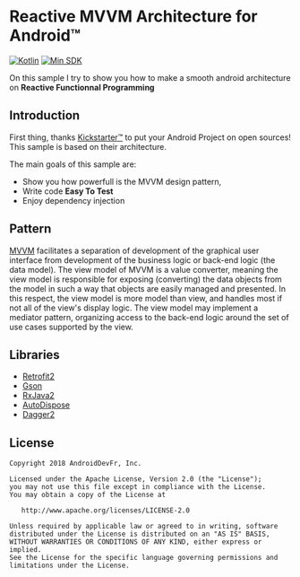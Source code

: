 # Reactive MVVM Architecture for Android™

[![Kotlin](https://img.shields.io/badge/kotlin-1.2.21-519EF8.svg)](https://kotlinlang.org/)
[![Min SDK](https://img.shields.io/badge/min%20SDK-16-lightgrey.svg)](http://developer.android.com/about/dashboards/index.html#Platform)

On this sample I try to show you how to make a smooth android architecture on **Reactive Functionnal Programming**

## Introduction

First thing, thanks [Kickstarter™](https://github.com/kickstarter/android-oss) to put your Android Project on open sources! This sample is based on their architecture.

The main goals of this sample are:
 * Show you how powerfull is the MVVM design pattern,  
 * Write code **Easy To Test**
 * Enjoy dependency injection

## Pattern

[MVVM](https://en.wikipedia.org/wiki/Model%E2%80%93view%E2%80%93viewmodel) facilitates a separation of development of the graphical user interface from development of the business logic or back-end logic (the data model). The view model of MVVM is a value converter, meaning the view model is responsible for exposing (converting) the data objects from the model in such a way that objects are easily managed and presented. In this respect, the view model is more model than view, and handles most if not all of the view's display logic. The view model may implement a mediator pattern, organizing access to the back-end logic around the set of use cases supported by the view.

## Libraries

* [Retrofit2](http://square.github.io/retrofit/)
* [Gson](https://github.com/google/gson)
* [RxJava2](http://reactivex.io/)
* [AutoDispose](https://github.com/uber/AutoDispose)
* [Dagger2](https://google.github.io/dagger/)

License
--------

    Copyright 2018 AndroidDevFr, Inc.

    Licensed under the Apache License, Version 2.0 (the "License");
    you may not use this file except in compliance with the License.
    You may obtain a copy of the License at

       http://www.apache.org/licenses/LICENSE-2.0

    Unless required by applicable law or agreed to in writing, software
    distributed under the License is distributed on an "AS IS" BASIS,
    WITHOUT WARRANTIES OR CONDITIONS OF ANY KIND, either express or implied.
    See the License for the specific language governing permissions and
    limitations under the License.
